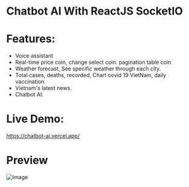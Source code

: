 # Chatbot AI With ReactJS SocketIO
# Features:
 + Voice assistant
 + Real-time price coin, change select coin. pagination table coin
 + Weather forecast, See specific weather through each city.
 + Total cases, deaths, recorded, Chart covid 19 VietNam, daily vaccination.
 + Vietnam's latest news.
 + Chatbot AI.

# Live Demo:
https://chatbot-ai.vercel.app/

# Preview
![Image](https://github.com/user-attachments/assets/64c83605-e499-4688-be43-c6b6230ddb4a)
